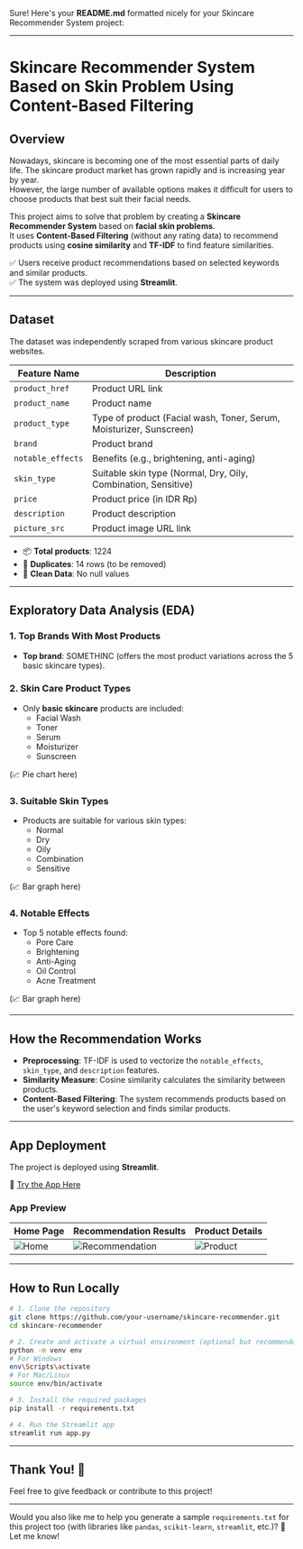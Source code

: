 Sure! Here's your **README.md** formatted nicely for your Skincare Recommender System project:

---

# Skincare Recommender System Based on Skin Problem Using Content-Based Filtering

## Overview

Nowadays, skincare is becoming one of the most essential parts of daily life. The skincare product market has grown rapidly and is increasing year by year.  
However, the large number of available options makes it difficult for users to choose products that best suit their facial needs.  

This project aims to solve that problem by creating a **Skincare Recommender System** based on **facial skin problems**.  
It uses **Content-Based Filtering** (without any rating data) to recommend products using **cosine similarity** and **TF-IDF** to find feature similarities.

✅ Users receive product recommendations based on selected keywords and similar products.  
✅ The system was deployed using **Streamlit**.

---

## Dataset

The dataset was independently scraped from various skincare product websites.

| Feature Name      | Description                                                             |
| ----------------- | ----------------------------------------------------------------------- |
| `product_href`     | Product URL link                                                        |
| `product_name`     | Product name                                                            |
| `product_type`     | Type of product (Facial wash, Toner, Serum, Moisturizer, Sunscreen)      |
| `brand`            | Product brand                                                           |
| `notable_effects`  | Benefits (e.g., brightening, anti-aging)                                 |
| `skin_type`        | Suitable skin type (Normal, Dry, Oily, Combination, Sensitive)          |
| `price`            | Product price (in IDR Rp)                                                |
| `description`      | Product description                                                      |
| `picture_src`      | Product image URL link                                                  |

- 📦 **Total products**: 1224
- 🚫 **Duplicates**: 14 rows (to be removed)
- 🧹 **Clean Data**: No null values

---

## Exploratory Data Analysis (EDA)

### 1. Top Brands With Most Products
- **Top brand**: SOMETHINC (offers the most product variations across the 5 basic skincare types).

### 2. Skin Care Product Types
- Only **basic skincare** products are included:
  - Facial Wash
  - Toner
  - Serum
  - Moisturizer
  - Sunscreen

(📈 Pie chart here)

### 3. Suitable Skin Types
- Products are suitable for various skin types:
  - Normal
  - Dry
  - Oily
  - Combination
  - Sensitive

(📈 Bar graph here)

### 4. Notable Effects
- Top 5 notable effects found:
  - Pore Care
  - Brightening
  - Anti-Aging
  - Oil Control
  - Acne Treatment

(📈 Bar graph here)

---

## How the Recommendation Works

- **Preprocessing**: TF-IDF is used to vectorize the `notable_effects`, `skin_type`, and `description` features.
- **Similarity Measure**: Cosine similarity calculates the similarity between products.
- **Content-Based Filtering**: The system recommends products based on the user's keyword selection and finds similar products.

---

## App Deployment

The project is deployed using **Streamlit**.

🔗 [Try the App Here](https://skin-care-recommender-system-141.streamlit.app/)

### App Preview

| Home Page | Recommendation Results | Product Details |
| --------- | ----------------------- | --------------- |
| ![Home](image1.png) | ![Recommendation](image2.png) | ![Product](image3.png) |

---

## How to Run Locally

```bash
# 1. Clone the repository
git clone https://github.com/your-username/skincare-recommender.git
cd skincare-recommender

# 2. Create and activate a virtual environment (optional but recommended)
python -m venv env
# For Windows
env\Scripts\activate
# For Mac/Linux
source env/bin/activate

# 3. Install the required packages
pip install -r requirements.txt

# 4. Run the Streamlit app
streamlit run app.py
```

---

## Thank You! 💖

Feel free to give feedback or contribute to this project!

---

Would you also like me to help you generate a sample `requirements.txt` for this project too (with libraries like `pandas`, `scikit-learn`, `streamlit`, etc.)? 🚀  
Let me know!
